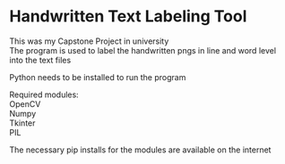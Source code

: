 # Handwritten Text Labeling Tool
This was my Capstone Project in university  
The program is used to label the handwritten pngs in line and word level into the text files  

Python needs to be installed to run the program  

Required modules:  
OpenCV  
Numpy  
Tkinter  
PIL  

The necessary pip installs for the modules are available on the internet
